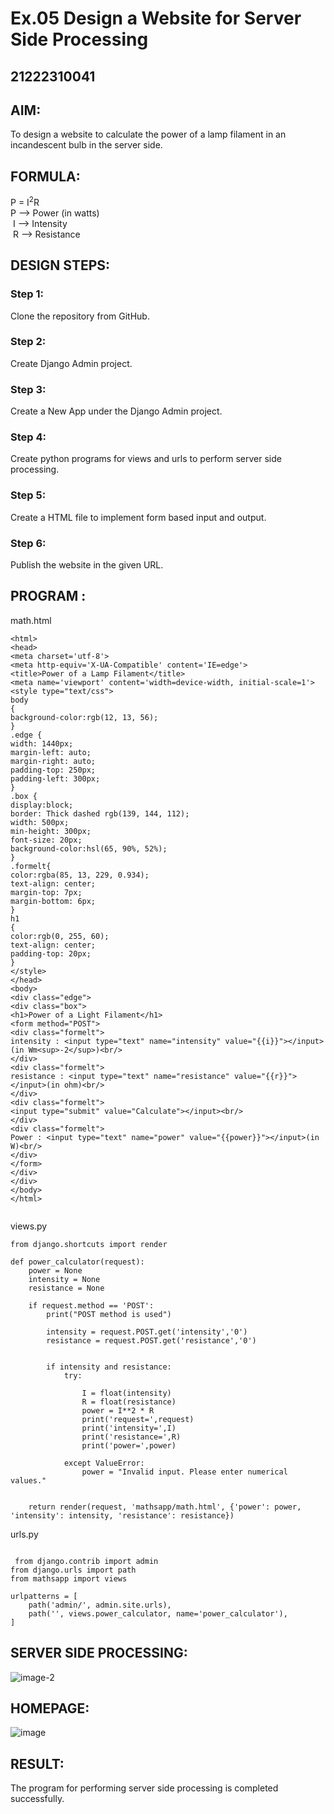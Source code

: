 # Ex.05 Design a Website for Server Side Processing
## 21222310041

## AIM:
To design a website to calculate the power of a lamp filament in an incandescent bulb in the server side. 


## FORMULA:
P = I<sup>2</sup>R
<br> P --> Power (in watts)
<br> I --> Intensity
<br> R --> Resistance

## DESIGN STEPS:

### Step 1:
Clone the repository from GitHub.

### Step 2:
Create Django Admin project.

### Step 3:
Create a New App under the Django Admin project.

### Step 4:
Create python programs for views and urls to perform server side processing.

### Step 5:
Create a HTML file to implement form based input and output.

### Step 6:
Publish the website in the given URL.

## PROGRAM :
math.html
```
<html>
<head>
<meta charset='utf-8'>
<meta http-equiv='X-UA-Compatible' content='IE=edge'>
<title>Power of a Lamp Filament</title>
<meta name='viewport' content='width=device-width, initial-scale=1'>
<style type="text/css">
body 
{
background-color:rgb(12, 13, 56);
}
.edge {
width: 1440px;
margin-left: auto;
margin-right: auto;
padding-top: 250px;
padding-left: 300px;
}
.box {
display:block;
border: Thick dashed rgb(139, 144, 112);
width: 500px;
min-height: 300px;
font-size: 20px;
background-color:hsl(65, 90%, 52%);
}
.formelt{
color:rgba(85, 13, 229, 0.934);
text-align: center;
margin-top: 7px;
margin-bottom: 6px;
}
h1
{
color:rgb(0, 255, 60);
text-align: center;
padding-top: 20px;
}
</style>
</head>
<body>
<div class="edge">
<div class="box">
<h1>Power of a Light Filament</h1>
<form method="POST">
<div class="formelt">
intensity : <input type="text" name="intensity" value="{{i}}"></input>(in Wm<sup>-2</sup>)<br/>
</div>
<div class="formelt">
resistance : <input type="text" name="resistance" value="{{r}}"></input>(in ohm)<br/>
</div>
<div class="formelt">
<input type="submit" value="Calculate"></input><br/>
</div>
<div class="formelt">
Power : <input type="text" name="power" value="{{power}}"></input>(in W)<br/>
</div>
</form>
</div>
</div>
</body>
</html>


```
views.py
```
from django.shortcuts import render

def power_calculator(request):
    power = None 
    intensity = None
    resistance = None 

    if request.method == 'POST':
        print("POST method is used")
        
        intensity = request.POST.get('intensity','0')
        resistance = request.POST.get('resistance','0')

        
        if intensity and resistance:
            try:
            
                I = float(intensity)
                R = float(resistance)
                power = I**2 * R
                print('request=',request)
                print('intensity=',I)
                print('resistance=',R)
                print('power=',power)  

            except ValueError:
                power = "Invalid input. Please enter numerical values."

    
    return render(request, 'mathsapp/math.html', {'power': power, 'intensity': intensity, 'resistance': resistance})
```
urls.py
```

 from django.contrib import admin
from django.urls import path
from mathsapp import views

urlpatterns = [
    path('admin/', admin.site.urls),
    path('', views.power_calculator, name='power_calculator'),  
]
```

## SERVER SIDE PROCESSING:
![image-2](https://github.com/user-attachments/assets/4dc742bb-54d4-40d2-9c7e-0adecb9db258)


## HOMEPAGE:

![image](https://github.com/user-attachments/assets/a5f204ac-8a78-456c-a222-25effc509a80)


## RESULT:
The program for performing server side processing is completed successfully.
